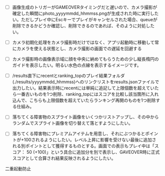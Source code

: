 - [ ] 画像生成のトリガーがGAMEOVERタイミングだと遅いので、カメラ撮影が確定した瞬間にphoto_yyyymmdd_hhmmss.pngが生成された時に実行したい。ただしプレイ中にEscキーでプレイがキャンセルされた場合、queueが削除できるかどうか確認し、削除できるのであれば、そのように対処したい。

- [ ] カメラ初期化処理をカメラ撮影時だけではなく、アプリ起動時に移動して常にカメラを使える状態とし、カメラ撮影の画面での遅延を回避する

- [ ] カメラ撮影時の画像表示域に顔を中央に納めてもらうための少し縦長楕円のガイドを表示したい。明るい水色の点線を表示するイメージです。

- [ ] /results直下にrecentとranking_topのプレイ結果フォルダ(./results/yyyymmdd_hhmmss)へのリンクリストをresults.jsonファイルで出力したい。結果表示時にrecentには単純に追記して上限個数を超えていたら一番古いものを1つ削除、ranking_topにはスコアを比較し該当箇所に入れ込んで、こちらも上限個数を超えていたらランキング再開のものを1つ削除する仕組み。

- [ ] 落ちてくる障害物のスプライト画像をいくつかリストアップし、その中からランダムでスプライト画像を切り替えて落とすようにしたい。

- [ ] 落ちてくる障害物にプレミアムアイテムを用意し、それにぶつかるとポイントが+100されるようにしたい。レベル上昇に影響を受けない最後に追加される別ポイントとして獲得するものとする。画面での表示もプレイ中は「スコア： 50 (+100)」という具合に追加分を別で表示し、GAVEOVER時に正式スコアとして合算され結果反映されるようにしたい。


二重起動防止

